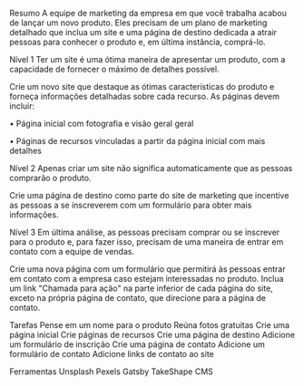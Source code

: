 Resumo
A equipe de marketing da empresa em que você trabalha acabou de lançar um novo produto. Eles precisam de um plano de marketing detalhado que inclua um site e uma página de destino dedicada a atrair pessoas para conhecer o produto e, em última instância, comprá-lo.

Nível 1
Ter um site é uma ótima maneira de apresentar um produto, com a capacidade de fornecer o máximo de detalhes possível.

Crie um novo site que destaque as ótimas características do produto e forneça informações detalhadas sobre cada recurso. As páginas devem incluir:

• Página inicial com fotografia e visão geral geral

• Páginas de recursos vinculadas a partir da página inicial com mais detalhes

Nível 2
Apenas criar um site não significa automaticamente que as pessoas comprarão o produto.

Crie uma página de destino como parte do site de marketing que incentive as pessoas a se inscreverem com um formulário para obter mais informações.

Nível 3
Em última análise, as pessoas precisam comprar ou se inscrever para o produto e, para fazer isso, precisam de uma maneira de entrar em contato com a equipe de vendas.

Crie uma nova página com um formulário que permitirá às pessoas entrar em contato com a empresa caso estejam interessadas no produto. Inclua um link "Chamada para ação" na parte inferior de cada página do site, exceto na própria página de contato, que direcione para a página de contato.

Tarefas
Pense em um nome para o produto
Reúna fotos gratuitas
Crie uma página inicial
Crie páginas de recursos
Crie uma página de destino
Adicione um formulário de inscrição
Crie uma página de contato
Adicione um formulário de contato
Adicione links de contato ao site

Ferramentas
Unsplash
Pexels
Gatsby
TakeShape CMS